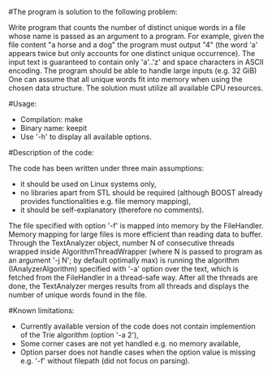 #The program is solution to the following problem:

Write program that counts the number of distinct unique words in a file whose name is passed as an argument to a program.
For example, given the file content "a horse and a dog" the program must output "4" (the word 'a' appears twice but only accounts for one distinct unique occurrence).
The input text is guaranteed to contain only 'a'..'z' and space characters in ASCII encoding.
The program should be able to handle large inputs (e.g. 32 GiB)
One can assume that all unique words fit into memory when using the chosen data structure.
The solution must utilize all available CPU resources.

#Usage:
- Compilation: make
- Binary name: keepit
- Use '-h' to display all available options.     

#Description of the code:

The code has been written under three main assumptions:
- it should be used on Linux systems only,
- no libraries apart from STL should be required (although BOOST already provides functionalities e.g. file memory mapping),
- it should be self-explanatory (therefore no comments).

The file specified with option '-f' is mapped into memory by the FileHandler. Memory mapping for large files is more efficient than reading data to buffer. Through the TextAnalyzer object, number N of consecutive threads wrapped inside AlgorithmThreadWrapper (where N is passed to program as an argument '-j N'; by default optimally max) is running the algorithm (IAnalyzerAlgorithm) specified with '-a' option over the text, which is fetched from the FileHandler in a thread-safe way. After all the threads are done, the TextAnalyzer merges results from all threads and displays the number of unique words found in the file.

#Known limitations:

- Currently available version of the code does not contain implemention of the Trie algorithm (option '-a 2'),
- Some corner cases are not yet handled e.g. no memory available,
- Option parser does not handle cases when the option value is missing e.g. '-f' without filepath (did not focus on parsing).